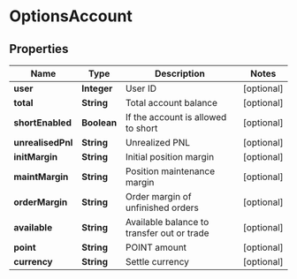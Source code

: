 
# OptionsAccount

## Properties

Name | Type | Description | Notes
------------ | ------------- | ------------- | -------------
**user** | **Integer** | User ID |  [optional]
**total** | **String** | Total account balance |  [optional]
**shortEnabled** | **Boolean** | If the account is allowed to short |  [optional]
**unrealisedPnl** | **String** | Unrealized PNL |  [optional]
**initMargin** | **String** | Initial position margin |  [optional]
**maintMargin** | **String** | Position maintenance margin |  [optional]
**orderMargin** | **String** | Order margin of unfinished orders |  [optional]
**available** | **String** | Available balance to transfer out or trade |  [optional]
**point** | **String** | POINT amount |  [optional]
**currency** | **String** | Settle currency |  [optional]

